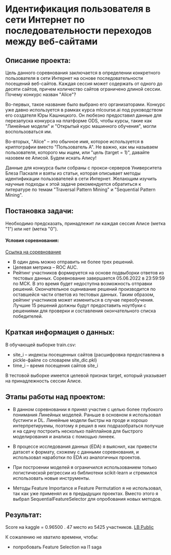# Идентификация пользователя в сети Интернет по последовательности переходов между веб-сайтами

## Описание проекта:
Цель данного соревнования заключается в определении конкретного пользователя в сети Интернет на основе последовательности посещений веб-сайтов. Каждая сессия может содержать от одного до десяти сайтов, причем количество сайтов ограничено длиной сессии. Почему конкурс назван "Alice"?

Во-первых, такое название было выбрано его организаторами. Конкурс уже давно используется в рамках курса mlcourse.ai под руководством его создателя Юры Кашницкого. Он любезно предоставил данные для перезапуска конкурса на платформе ODS, чтобы курсы, такие как "Линейные модели" и "Открытый курс машинного обучения", могли воспользоваться им.

Во-вторых, "Alice" – это обычное имя, которое используется в криптографии вместо "Пользователь А". Не важно, как мы называем пользователя, которого мы ищем, или "цель (target = 1)", давайте назовем ее Алисой. Будем искать Алису!

Данные для конкурса были собраны с прокси-серверов Университета Блеза Паскаля и взяты из статьи, которая описывает методы идентификации пользователей в сети Интернет. Желающим изучить научные подходы к этой задаче рекомендуется обратиться к литературе по темам "Traversal Pattern Mining" и "Sequential Pattern Mining".

## Постановка задачи:
Необходимо предсказать, принадлежит ли каждая сессия Алисе (метка "1") или нет (метка "0").

#### Условия соревнования:

[Ссылка на соревнование](https://ods.ai/competitions/alice)
* В один день можно отправить не более трех решений.
* Целевая метрика – ROC AUC.
* Рейтинг участников формируется на основе подвыборки ответов из тестовых данных. Соревнование завершается 05.06.2022 в 23:59:59 по МСК. В это время будет недоступна возможность отправки решений. Окончательное оценивание решений производится по оставшейся части ответов из тестовых данных. Таким образом, рейтинг участников может измениться в случае переобучения. Лучшие 15 решений должны будут предоставить ноутбуки с решениями для проверки и составления окончательного списка победителей.

## Краткая информация о данных:
В обучающей выборке train.csv:

* site_i – индексы посещенных сайтов (расшифровка предоставлена в pickle-файле со словарем site_dic.pkl)
* time_i – время посещения сайтов site_i

В тестовой выборке имеется целевой признак target, который указывает на принадлежность сессии Алисе.

## Этапы работы над проектом:
* В данном соревновании я принял участие с целью более глубокого понимания Линейных моделей. Раньше в основном я использовал бустинги и DL. Линейные модели быстры на проде и хорошо интерпретируемы, поэтому я решил в них подразобраться получше и на сдачу построить несколько пайплайнов для быстрого моделирования и анализа с помощью линеек.

* В процессе исследования данных (EDA) я выяснил, как привести датасет к формату, схожему с данными соревнования, и использовал наработки по EDA из аналогичных проектов. 

* При построении моделей я ограничился использованием только логистической регрессии из библиотеки scikit-learn и стремился использовать новые инструменты.

* Методы Feature Importance и Feature Permutation я не использовал, так как уже применял их в предыдущих проектах. Вместо этого я выбрал SequentialFeatureSelector для опробования новых методов.

## Результат:
Score на kaggle = 0.96500 . 47 место из 5425 участников. <u><a src='https://www.kaggle.com/competitions/catch-me-if-you-can-intruder-detection-through-webpage-session-tracking2/leaderboard'>LB Public</a></u>

К сожалению не хватило времени, чтобы:

* попробовать Feature Selection на l1 saga
